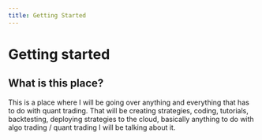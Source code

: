 ```yaml
---
title: Getting Started
---
```


# Getting started

## What is this place?

This is a place where I will be going over anything and everything that has to do with quant trading. That will be
creating strategies, coding, tutorials, backtesting, deploying strategies to the cloud, basically anything to do with
algo trading / quant trading I will be talking about it.